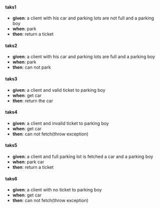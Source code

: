 #### taks1
- **given**: a client with his car and parking lots are not full and a parking boy
- **when**: park
- **then**: return a ticket

#### taks2
- **given**: a client with his car and parking lots are full and a parking boy
- **when**: park
- **then**: can not park

#### taks3
- **given**: a client and valid ticket to parking boy
- **when**: get car 
- **then**: return the car

#### taks4
- **given**: a client and invalid ticket to parking boy
- **when**: get car 
- **then**: can not fetch(throw exception)

#### taks5
- **given**: a client and full parking lot is fetched a car and a parking boy
- **when**: park car 
- **then**: return a ticket

#### taks6
- **given**: a client with no ticket to parking boy
- **when**: get car 
- **then**: can not fetch(throw exception)
